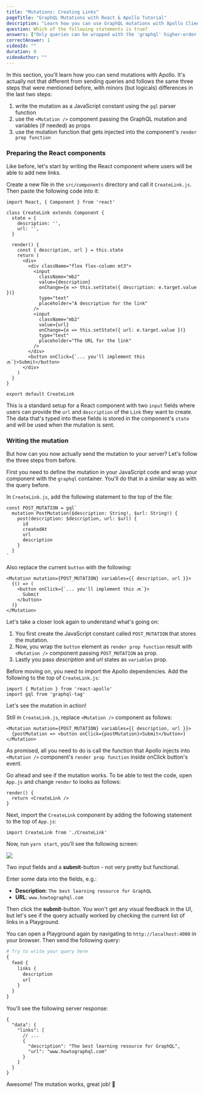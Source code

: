 ```yaml
---
title: "Mutations: Creating Links"
pageTitle: "GraphQL Mutations with React & Apollo Tutorial"
description: "Learn how you can use GraphQL mutations with Apollo Client. Use Apollo's `<Mutation />` component to define and send mutations."
question: Which of the following statements is true?
answers: ["Only queries can be wrapped with the 'graphql' higher-order component", "'<Mutation />' component allow variables, optimisticResponse, refetchQueries, and update as props", "When wrapping a component with a mutation using 'graphql', Apollo only injects the mutation function into the render prop function", "GraphQL mutations never take any arguments"]
correctAnswer: 1
videoId: ""
duration: 0		
videoAuthor: ""
---
```


In this section, you'll learn how you can send mutations with Apollo. It's actually not that different from sending queries and follows the same three steps that were mentioned before, with minors (but logicals) differences in the last two steps:

1. write the mutation as a JavaScript constant using the `gql` parser function
1. use the `<Mutation />` component passing the GraphQL mutation and variables (if needed) as props
1. use the mutation function that gets injected into the component's `render prop function`

### Preparing the React components

Like before, let's start by writing the React component where users will be able to add new links.

<Instruction>

Create a new file in the `src/components` directory and call it `CreateLink.js`. Then paste the following code into it:

```js(path=".../hackernews-react-apollo/src/components/CreateLink.js")
import React, { Component } from 'react'

class CreateLink extends Component {
  state = {
    description: '',
    url: '',
  }

  render() {
    const { description, url } = this.state
    return (
      <div>
        <div className="flex flex-column mt3">
          <input
            className="mb2"
            value={description}
            onChange={e => this.setState({ description: e.target.value })}
            type="text"
            placeholder="A description for the link"
          />
          <input
            className="mb2"
            value={url}
            onChange={e => this.setState({ url: e.target.value })}
            type="text"
            placeholder="The URL for the link"
          />
        </div>
        <button onClick={`... you'll implement this 🔜`}>Submit</button>
      </div>
    )
  }
}

export default CreateLink
```

</Instruction>

This is a standard setup for a React component with two `input` fields where users can provide the `url` and `description` of the `Link` they want to create. The data that's typed into these fields is stored in the component's `state` and will be used when the mutation is sent.

### Writing the mutation

But how can you now actually send the mutation to your server? Let's follow the three steps from before.

First you need to define the mutation in your JavaScript code and wrap your component with the `graphql` container. You'll do that in a similar way as with the query before.

<Instruction>

In `CreateLink.js`, add the following statement to the top of the file:

```js(path=".../hackernews-react-apollo/src/components/CreateLink.js")
const POST_MUTATION = gql`
  mutation PostMutation($description: String!, $url: String!) {
    post(description: $description, url: $url) {
      id
      createdAt
      url
      description
    }
  }
`
```

</Instruction>

<Instruction>

Also replace the current `button` with the following:

```js(path=".../hackernews-react-apollo/src/components/CreateLink.js")
<Mutation mutation={POST_MUTATION} variables={{ description, url }}>
  {() => (
    <button onClick={`... you'll implement this 🔜`}>
      Submit
    </button>
  )}
</Mutation>
```

</Instruction>

Let's take a closer look again to understand what's going on:

1. You first create the JavaScript constant called `POST_MUTATION` that stores the mutation.
1. Now, you wrap the `button` element as `render prop function` result with `<Mutation />` component passing `POST_MUTATION` as prop.
1. Lastly you pass _description_ and _url_ states as `variables` prop.


<Instruction>

Before moving on, you need to import the Apollo dependencies. Add the following to the top of `CreateLink.js`:

```js(path=".../hackernews-react-apollo/src/components/CreateLink.js")
import { Mutation } from 'react-apollo'
import gql from 'graphql-tag'
```

</Instruction>

Let's see the mutation in action!

<Instruction>

Still in `CreateLink.js`, replace `<Mutation />` component as follows:

```js(path=".../hackernews-react-apollo/src/components/CreateLink.js")
<Mutation mutation={POST_MUTATION} variables={{ description, url }}>
  {postMutation => <button onClick={postMutation}>Submit</button>}
</Mutation>
```

</Instruction>

As promised, all you need to do is call the function that Apollo injects into `<Mutation />` component's `render prop function` inside onClick button's event.

<Instruction>

Go ahead and see if the mutation works. To be able to test the code, open `App.js` and change `render` to looks as follows:

```js(path=".../hackernews-react-apollo/src/components/App.js")
render() {
  return <CreateLink />
}
```

</Instruction>

<Instruction>

Next, import the `CreateLink` component by adding the following statement to the top of `App.js`:

```js(path=".../hackernews-react-apollo/src/components/App.js")
import CreateLink from './CreateLink'
```

</Instruction>

Now, run `yarn start`, you'll see the following screen:

![](http://imgur.com/AJNlEfj.png)

Two input fields and a **submit**-button - not very pretty but functional.

Enter some data into the fields, e.g.:

- **Description**: `The best learning resource for GraphQL`
- **URL**: `www.howtographql.com`

Then click the **submit**-button. You won't get any visual feedback in the UI, but let's see if the query actually worked by checking the current list of links in a Playground.

You can open a Playground again by navigating to `http://localhost:4000` in your browser. Then send the following query:

```graphql
# Try to write your query here
{
  feed {
    links {
      description
      url
    }
  }
}
```

You'll see the following server response:

```js(nocopy)
{
  "data": {
    "links": [
      // ...
      {
        "description": "The best learning resource for GraphQL",
        "url": "www.howtographql.com"
      }
    ]
  }
}
```

Awesome! The mutation works, great job! 💪
